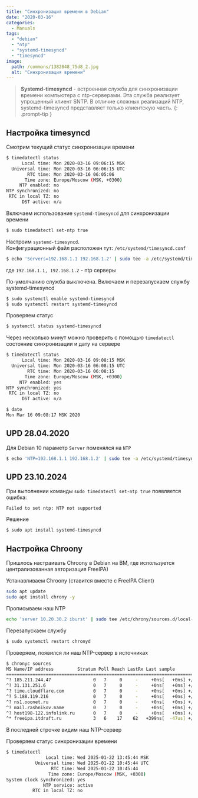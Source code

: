```yaml
---
title: "Синхронизация времени в Debian"
date: "2020-03-16"
categories: 
  - Manuals
tags: 
  - "debian"
  - "ntp"
  - "systemd-timesyncd"
  - "timesyncd"
image:
  path: /commons/1382848_75d8_2.jpg
  alt: "Синхронизация времени"
---
```


> **Systemd-timesyncd** - встроенная служба для синхронизации времени компьютера с ntp-серверами. Эта служба реализует упрощенный клиент SNTP. В отличие сложных реализаций NTP, systemd-timesyncd представляет только клиентскую часть.
{: .prompt-tip }

## Настройка timesyncd

Смотрим текущий статус синхронизации времени

```sh
$ timedatectl status
      Local time: Mon 2020-03-16 09:06:15 MSK
  Universal time: Mon 2020-03-16 06:06:15 UTC
        RTC time: Mon 2020-03-16 06:05:06
       Time zone: Europe/Moscow (MSK, +0300)
     NTP enabled: no
NTP synchronized: no
 RTC in local TZ: no
      DST active: n/a
```

Включаем использование `systemd-timesyncd` для синхронизации времени

```sh
$ sudo timedatectl set-ntp true
```

Настроим `systemd-timesyncd`.  
Конфигурационный файл расположен тут: `/etc/systemd/timesyncd.conf`

```sh
$ echo 'Servers=192.168.1.1 192.168.1.2' | sudo tee -a /etc/systemd/timesyncd.conf > /dev/null
```

где `192.168.1.1, 192.168.1.2` - ntp серверы

По-умолчанию служба выключена. Включаем и перезапускаем службу systemd-timesyncd

```sh
$ sudo systemctl enable systemd-timesyncd
$ sudo systemctl restart systemd-timesyncd
```

Проверяем статус

```sh
$ systemctl status systemd-timesyncd
```

Через несколько минут можно проверить с помощью `timedatectl` состояние синхронизации и дату на сервере

```sh
$ timedatectl status
      Local time: Mon 2020-03-16 09:08:15 MSK
  Universal time: Mon 2020-03-16 06:08:15 UTC
        RTC time: Mon 2020-03-16 06:08:15
       Time zone: Europe/Moscow (MSK, +0300)
     NTP enabled: yes
NTP synchronized: yes
 RTC in local TZ: no
      DST active: n/a

$ date
Mon Mar 16 09:08:17 MSK 2020
```

## UPD 28.04.2020

Для Debian 10 параметр `Server` поменялся на `NTP`

```sh
$ echo 'NTP=192.168.1.1 192.168.1.2' | sudo tee -a /etc/systemd/timesyncd.conf > /dev/null
```

## UPD 23.10.2024

При выполнении команды `sudo timedatectl set-ntp true` появляется ошибка:
```
Failed to set ntp: NTP not supported
```

Решение
```bash
$ sudo apt install systemd-timesyncd
```

## Настройка Chroony

Пришлось настраивать Chroony в Debian на ВМ, где используется централизованная авторизация FreeIPA)

Устанавливаем Chroony (ставится вместе с FreeIPA Client)
```bash
sudo apt update
sudo apt install chrony -y
```

Прописываем наш NTP
```bash
echo 'server 10.20.30.2 iburst' | sudo tee /etc/chrony/sources.d/local-ntp-server.sources
```

Перезапускаем службу
```bash
$ sudo systemctl restart chronyd
```

Проверяем, появился ли наш NTP-сервер в источниках
```bash
$ chronyc sources
MS Name/IP address         Stratum Poll Reach LastRx Last sample               
===============================================================================
^? 185.211.244.47                0   7     0     -     +0ns[   +0ns] +/-    0ns
^? 31.131.251.6                  0   7     0     -     +0ns[   +0ns] +/-    0ns
^? time.cloudflare.com           0   7     0     -     +0ns[   +0ns] +/-    0ns
^? 5.188.119.216                 0   7     0     -     +0ns[   +0ns] +/-    0ns
^? ns1.ooonet.ru                 0   7     0     -     +0ns[   +0ns] +/-    0ns
^? mail.rashnikov.name           0   7     0     -     +0ns[   +0ns] +/-    0ns
^? host198-122.infolink.ru       0   7     0     -     +0ns[   +0ns] +/-    0ns
^* freeipa.itdraft.ru            3   6    17    62   +399ns[  -47us] +/- 3321us
```

В последней строчке видим наш NTP-сервер

Проверяем статус синхронизации времени
```bash
$ timedatectl
               Local time: Wed 2025-01-22 13:45:44 MSK
           Universal time: Wed 2025-01-22 10:45:44 UTC
                 RTC time: Wed 2025-01-22 10:45:44
                Time zone: Europe/Moscow (MSK, +0300)
System clock synchronized: yes
              NTP service: active
          RTC in local TZ: no
```
